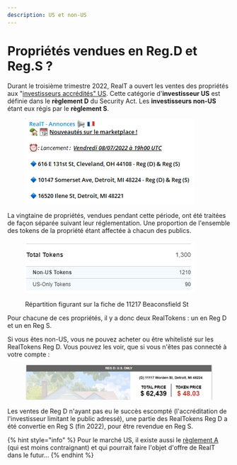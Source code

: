 ```yaml
---
description: US et non-US
---
```


# Propriétés vendues en Reg.D et Reg.S ?

Durant le troisième trimestre 2022, RealT a ouvert les ventes des propriétés aux "[investisseurs accrédités" US](https://spiegato.com/fr/quest-ce-quun-investisseur-accredite). Cette catégorie d'**investisseur US** est définie dans le **règlement D** du Security Act. Les **investisseurs non-US** étant eux régis par le **règlement S**.

<figure><img src="../../.gitbook/assets/image (235).png" alt=""><figcaption></figcaption></figure>

La vingtaine de propriétés, vendues pendant cette période, ont été traitées de façon séparée suivant leur réglementation. Une proportion de l'ensemble des tokens de la propriété étant affectée à chacun des publics.

<figure><img src="../../.gitbook/assets/image (228).png" alt=""><figcaption><p>Répartition figurant sur la fiche de 11217 Beaconsfield St</p></figcaption></figure>

Pour chacune de ces propriétés, il y a donc deux RealTokens : un en Reg D et un en Reg S.

Si vous êtes non-US, vous ne pouvez acheter ou être whitelisté sur les RealTokens Reg D. Vous pouvez les voir, que si vous n'êtes pas connecté à votre compte :

<figure><img src="../../.gitbook/assets/image (177).png" alt=""><figcaption></figcaption></figure>

Les ventes de Reg D n'ayant pas eu le succès escompté (l'accréditation de l'investisseur limitant le public adressé), une partie des RealTokens Reg D a été convertie en Reg S (fin 2022), pour être revendue en Reg S.

{% hint style="info" %}
Pour le marché US, il existe aussi le [règlement A](https://www.birgo.com/blog/sec-regulations-what-do-reg-a-and-reg-d-mean) (qui est moins contraignant) et qui pourrait faire l'objet d'offre de RealT dans le futur...
{% endhint %}
